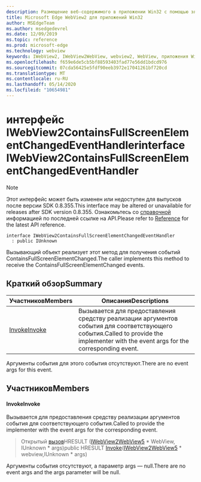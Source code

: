 ```yaml
---
description: Размещение веб-содержимого в приложении Win32 с помощью элемента управления Microsoft Edge WebView2
title: Microsoft Edge WebView2 для приложений Win32
author: MSEdgeTeam
ms.author: msedgedevrel
ms.date: 12/09/2019
ms.topic: reference
ms.prod: microsoft-edge
ms.technology: webview
keywords: IWebView2, IWebView2WebView, webview2, WebView, приложения Win32, Win32, EDGE
ms.openlocfilehash: f659e6de5cb5bf88593403fad77e56dd1bdcd976
ms.sourcegitcommit: 07cda56425e5fdf90eeb3972e17041261bf720cd
ms.translationtype: MT
ms.contentlocale: ru-RU
ms.lasthandoff: 05/14/2020
ms.locfileid: "10654981"
---
```

# <span data-ttu-id="6cabf-104">интерфейс IWebView2ContainsFullScreenElementChangedEventHandler</span><span class="sxs-lookup"><span data-stu-id="6cabf-104">interface IWebView2ContainsFullScreenElementChangedEventHandler</span></span> 

> [!NOTE]
> <span data-ttu-id="6cabf-105">Этот интерфейс может быть изменен или недоступен для выпусков после версии SDK 0.8.355.</span><span class="sxs-lookup"><span data-stu-id="6cabf-105">This interface may be altered or unavailable for releases after SDK version 0.8.355.</span></span> <span data-ttu-id="6cabf-106">Ознакомьтесь со [справочной](../../../webview2-api-reference.md) информацией по последней ссылке на API.</span><span class="sxs-lookup"><span data-stu-id="6cabf-106">Please refer to [Reference](../../../webview2-api-reference.md) for the latest API reference.</span></span>

```
interface IWebView2ContainsFullScreenElementChangedEventHandler
  : public IUnknown
```

<span data-ttu-id="6cabf-107">Вызывающий объект реализует этот метод для получения событий ContainsFullScreenElementChanged.</span><span class="sxs-lookup"><span data-stu-id="6cabf-107">The caller implements this method to receive the ContainsFullScreenElementChanged events.</span></span>

## <span data-ttu-id="6cabf-108">Краткий обзор</span><span class="sxs-lookup"><span data-stu-id="6cabf-108">Summary</span></span>

 <span data-ttu-id="6cabf-109">Участников</span><span class="sxs-lookup"><span data-stu-id="6cabf-109">Members</span></span>                        | <span data-ttu-id="6cabf-110">Описания</span><span class="sxs-lookup"><span data-stu-id="6cabf-110">Descriptions</span></span>
--------------------------------|---------------------------------------------
[<span data-ttu-id="6cabf-111">Invoke</span><span class="sxs-lookup"><span data-stu-id="6cabf-111">Invoke</span></span>](#invoke) | <span data-ttu-id="6cabf-112">Вызывается для предоставления средству реализации аргументов события для соответствующего события.</span><span class="sxs-lookup"><span data-stu-id="6cabf-112">Called to provide the implementer with the event args for the corresponding event.</span></span>

<span data-ttu-id="6cabf-113">Аргументы события для этого события отсутствуют.</span><span class="sxs-lookup"><span data-stu-id="6cabf-113">There are no event args for this event.</span></span>

## <span data-ttu-id="6cabf-114">Участников</span><span class="sxs-lookup"><span data-stu-id="6cabf-114">Members</span></span>

#### <span data-ttu-id="6cabf-115">Invoke</span><span class="sxs-lookup"><span data-stu-id="6cabf-115">Invoke</span></span> 

<span data-ttu-id="6cabf-116">Вызывается для предоставления средству реализации аргументов события для соответствующего события.</span><span class="sxs-lookup"><span data-stu-id="6cabf-116">Called to provide the implementer with the event args for the corresponding event.</span></span>

> <span data-ttu-id="6cabf-117">Открытый [вызов](#invoke)HRESULT ([IWebView2WebView5](IWebView2WebView5.md) \* WebView, IUnknown \* args)</span><span class="sxs-lookup"><span data-stu-id="6cabf-117">public HRESULT [Invoke](#invoke)([IWebView2WebView5](IWebView2WebView5.md) \* webview,IUnknown \* args)</span></span>

<span data-ttu-id="6cabf-118">Аргументы события отсутствуют, а параметр args — null.</span><span class="sxs-lookup"><span data-stu-id="6cabf-118">There are no event args and the args parameter will be null.</span></span>

